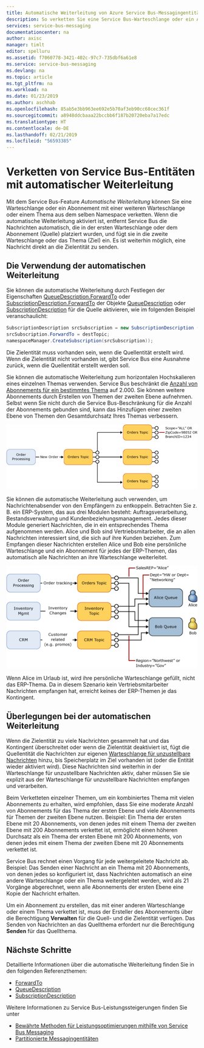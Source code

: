 ```yaml
---
title: Automatische Weiterleitung von Azure Service Bus-Messagingentitäten | Microsoft-Dokumentation
description: So verketten Sie eine Service Bus-Warteschlange oder ein Abonnement mit einer anderen Warteschlange oder einem anderen Thema.
services: service-bus-messaging
documentationcenter: na
author: axisc
manager: timlt
editor: spelluru
ms.assetid: f7060778-3421-402c-97c7-735dbf6a61e8
ms.service: service-bus-messaging
ms.devlang: na
ms.topic: article
ms.tgt_pltfrm: na
ms.workload: na
ms.date: 01/23/2019
ms.author: aschhab
ms.openlocfilehash: 85ab5e3bb963ee692e5b70af3eb90cc68cec361f
ms.sourcegitcommit: a8948ddcbaaa22bccbb6f187b20720eba7a17edc
ms.translationtype: HT
ms.contentlocale: de-DE
ms.lasthandoff: 02/21/2019
ms.locfileid: "56593385"
---
```

# <a name="chaining-service-bus-entities-with-autoforwarding"></a>Verketten von Service Bus-Entitäten mit automatischer Weiterleitung

Mit dem Service Bus-Feature *Automatische Weiterleitung* können Sie eine Warteschlange oder ein Abonnement mit einer weiteren Warteschlange oder einem Thema aus dem selben Namespace verketten. Wenn die automatische Weiterleitung aktiviert ist, entfernt Service Bus die Nachrichten automatisch, die in der ersten Warteschlange oder dem Abonnement (Quelle) platziert wurden, und fügt sie in die zweite Warteschlange oder das Thema (Ziel) ein. Es ist weiterhin möglich, eine Nachricht direkt an die Zielentität zu senden.

## <a name="using-autoforwarding"></a>Die Verwendung der automatischen Weiterleitung

Sie können die automatische Weiterleitung durch Festlegen der Eigenschaften [QueueDescription.ForwardTo][QueueDescription.ForwardTo] oder [SubscriptionDescription.ForwardTo][SubscriptionDescription.ForwardTo] der Objekte [QueueDescription][QueueDescription] oder [SubscriptionDescription][SubscriptionDescription] für die Quelle aktivieren, wie im folgenden Beispiel veranschaulicht:

```csharp
SubscriptionDescription srcSubscription = new SubscriptionDescription (srcTopic, srcSubscriptionName);
srcSubscription.ForwardTo = destTopic;
namespaceManager.CreateSubscription(srcSubscription));
```

Die Zielentität muss vorhanden sein, wenn die Quellentität erstellt wird. Wenn die Zielentität nicht vorhanden ist, gibt Service Bus eine Ausnahme zurück, wenn die Quellentität erstellt werden soll.

Sie können die automatische Weiterleitung zum horizontalen Hochskalieren eines einzelnen Themas verwenden. Service Bus beschränkt die [Anzahl von Abonnements für ein bestimmtes Thema](service-bus-quotas.md) auf 2.000. Sie können weitere Abonnements durch Erstellen von Themen der zweiten Ebene aufnehmen. Selbst wenn Sie nicht durch die Service Bus-Beschränkung für die Anzahl der Abonnements gebunden sind, kann das Hinzufügen einer zweiten Ebene von Themen den Gesamtdurchsatz Ihres Themas verbessern.

![Szenario mit automatischer Weiterleitung][0]

Sie können die automatische Weiterleitung auch verwenden, um Nachrichtenabsender von den Empfängern zu entkoppeln. Betrachten Sie z. B. ein ERP-System, das aus drei Modulen besteht: Auftragsverarbeitung, Bestandsverwaltung und Kundenbeziehungsmanagement. Jedes dieser Module generiert Nachrichten, die in ein entsprechendes Thema aufgenommen werden. Alice und Bob sind Vertriebsmitarbeiter, die an allen Nachrichten interessiert sind, die sich auf ihre Kunden beziehen. Zum Empfangen dieser Nachrichten erstellen Alice und Bob eine persönliche Warteschlange und ein Abonnement für jedes der ERP-Themen, das automatisch alle Nachrichten an ihre Warteschlange weiterleitet.

![Szenario mit automatischer Weiterleitung][1]

Wenn Alice im Urlaub ist, wird ihre persönliche Warteschlange gefüllt, nicht das ERP-Thema. Da in diesem Szenario kein Vertriebsmitarbeiter Nachrichten empfangen hat, erreicht keines der ERP-Themen je das Kontingent.

## <a name="autoforwarding-considerations"></a>Überlegungen bei der automatischen Weiterleitung

Wenn die Zielentität zu viele Nachrichten gesammelt hat und das Kontingent überschreitet oder wenn die Zielentität deaktiviert ist, fügt die Quellentität die Nachrichten zur eigenen [Warteschlange für unzustellbare Nachrichten](service-bus-dead-letter-queues.md) hinzu, bis Speicherplatz im Ziel vorhanden ist (oder die Entität wieder aktiviert wird). Diese Nachrichten sind weiterhin in der Warteschlange für unzustellbare Nachrichten aktiv, daher müssen Sie sie explizit aus der Warteschlange für unzustellbare Nachrichten empfangen und verarbeiten.

Beim Verketteten einzelner Themen, um ein kombiniertes Thema mit vielen Abonnements zu erhalten, wird empfohlen, dass Sie eine moderate Anzahl von Abonnements für das Thema der ersten Ebene und viele Abonnements für Themen der zweiten Ebene nutzen. Beispiel: Ein Thema der ersten Ebene mit 20 Abonnements, von denen jedes mit einem Thema der zweiten Ebene mit 200 Abonnements verkettet ist, ermöglicht einen höheren Durchsatz als ein Thema der ersten Ebene mit 200 Abonnements, von denen jedes mit einem Thema der zweiten Ebene mit 20 Abonnements verkettet ist.

Service Bus rechnet einen Vorgang für jede weitergeleitete Nachricht ab. Beispiel: Das Senden einer Nachricht an ein Thema mit 20 Abonnements, von denen jedes so konfiguriert ist, dass Nachrichten automatisch an eine andere Warteschlange oder ein Thema weitergeleitet werden, wird als 21 Vorgänge abgerechnet, wenn alle Abonnements der ersten Ebene eine Kopie der Nachricht erhalten.

Um ein Abonnement zu erstellen, das mit einer anderen Warteschlange oder einem Thema verkettet ist, muss der Ersteller des Abonnements über die Berechtigung **Verwalten** für die Quell- und die Zielentität verfügen. Das Senden von Nachrichten an das Quellthema erfordert nur die Berechtigung **Senden** für das Quellthema.

## <a name="next-steps"></a>Nächste Schritte

Detaillierte Informationen über die automatische Weiterleitung finden Sie in den folgenden Referenzthemen:

* [ForwardTo][QueueDescription.ForwardTo]
* [QueueDescription][QueueDescription]
* [SubscriptionDescription][SubscriptionDescription]

Weitere Informationen zu Service Bus-Leistungssteigerungen finden Sie unter 

* [Bewährte Methoden für Leistungsoptimierungen mithilfe von Service Bus Messaging](service-bus-performance-improvements.md)
* [Partitionierte Messagingentitäten][Partitioned messaging entities]

[QueueDescription.ForwardTo]: /dotnet/api/microsoft.servicebus.messaging.queuedescription.forwardto#Microsoft_ServiceBus_Messaging_QueueDescription_ForwardTo
[SubscriptionDescription.ForwardTo]: /dotnet/api/microsoft.servicebus.messaging.subscriptiondescription.forwardto#Microsoft_ServiceBus_Messaging_SubscriptionDescription_ForwardTo
[QueueDescription]: /dotnet/api/microsoft.servicebus.messaging.queuedescription
[SubscriptionDescription]: /dotnet/api/microsoft.servicebus.messaging.queuedescription
[0]: ./media/service-bus-auto-forwarding/IC628631.gif
[1]: ./media/service-bus-auto-forwarding/IC628632.gif
[Partitioned messaging entities]: service-bus-partitioning.md
